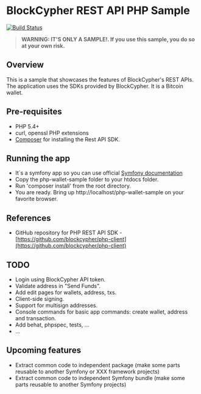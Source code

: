 BlockCypher REST API PHP Sample
===============================

[![Build Status](https://travis-ci.org/blockcypher/php-wallet-sample.svg)](https://travis-ci.org/blockcypher/php-wallet-sample)

> **WARNING: IT'S ONLY A SAMPLE!. If you use this sample, you do so at your own risk.**

Overview
--------

This is a sample that showcases the features of BlockCypher's REST APIs. The application uses the SDKs provided by BlockCypher.
It is a Bitcoin wallet.

Pre-requisites
--------------

   * PHP 5.4+
   * curl, openssl PHP extensions
   * [Composer](http://getcomposer.org/download/) for installing the Rest API SDK.

Running the app
---------------

   * It´s a symfony app so you can use official [Symfony documentation](http://symfony.com/doc/current/book/installation.html)    
   * Copy the php-wallet-sample folder to your htdocs folder.
   * Run 'composer install' from the root directory.
   * You are ready. Bring up http://localhost/php-wallet-sample on your favorite browser.

References
----------

   * GitHub repository for PHP REST API SDK - [https://github.com/blockcypher/php-client](https://github.com/blockcypher/php-client)
   
TODO
----

   * Login using BlockCypher API token.
   * Validate address in "Send Funds".
   * Add edit pages for wallets, address, txs.
   * Client-side signing.
   * Support for multisign addresses.
   * Console commands for basic app commands: create wallet, address and transaction.
   * Add behat, phpspec, tests, ...
   * ...

Upcoming features
-----------------

   * Extract common code to independent package (make some parts reusable to another Symfony or XXX framework projects)
   * Extract common code to independent Symfony bundle (make some parts reusable to another Symfony projects)